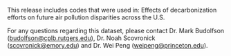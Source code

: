 This release includes codes that were used in: Effects of decarbonization efforts on future air pollution disparities across the U.S.

For any questions regarding this dataset, please contact Dr. Mark Budolfson (budolfson@cplb.rutgers.edu), Dr. Noah Scovronick (scovronick@emory.edu) and Dr. Wei Peng (weipeng@princeton.edu).
